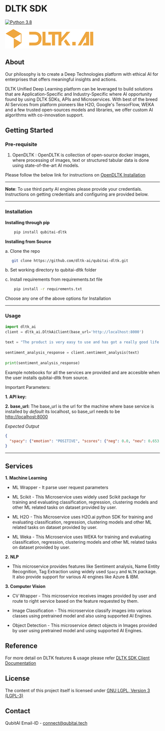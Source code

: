 # DLTK SDK
[![Python 3.8](https://img.shields.io/badge/python-3.8-blue.svg)](https://www.python.org/downloads/release/python-380/)


[![DLTK Logo](https://github.com/dltk-ai/qubitai-dltk/blob/master/dltk.png?raw=true)](https://dltk.ai/)

## About

Our philosophy is to create a Deep Technologies platform with ethical AI for enterprises that offers meaningful insights and actions. 

DLTK Unified Deep Learning platform can be leveraged to build solutions that are Application-Specific and Industry-Specific where AI opportunity found by using DLTK SDKs, APIs and Microservices. With best of the breed AI Services from platform pioneers like H2O, Google's TensorFlow, WEKA and a few trusted open-sources models and libraries, we offer custom AI algorithms with co-innovation support. 

## Getting Started

### Pre-requisite

1. OpenDLTK : OpenDLTK is collection of open-source docker images, where processing of images, text or structured tabular data is done using state-of-the-art AI models.

Please follow the below link for instructions on [OpenDLTK Installation](https://docs.dltk.ai/getting_started/openDLTK_setup.html)

---

**Note**: To use third party AI engines please provide your credentials. Instructions on getting credentials and configuring are provided below.

---


### Installation

**Installing through pip**
```sh
    pip install qubitai-dltk
```

**Installing from Source**

a. Clone the repo

```sh
   git clone https://github.com/dltk-ai/qubitai-dltk.git
``` 
b. Set working directory to qubitai-dltk folder

c. Install requirements from requirements.txt file

```sh
    pip install -r requirements.txt
```

Choose any one of the above options for Installation

---

### Usage

```python
import dltk_ai
client = dltk_ai.DltkAiClient(base_url='http://localhost:8000')

text = "The product is very easy to use and has got a really good life expectancy."

sentiment_analysis_response = client.sentiment_analysis(text)

print(sentiment_analysis_response)
```

Example notebooks for all the services are provided and are accesible when the user installs qubitai-dltk from source.


Important Parameters:

**1. API key:**


**2. base_url:**
The base_url is the url for the machine where base service is installed by _default_ its localhost, so base_url needs to be [http://localhost:8000]()

_Expected Output_
```json
{
  "spacy": {"emotion": "POSITIVE", "scores": {"neg": 0.0, "neu": 0.653, "pos": 0.347, "compound": 0.7496}}
}
```

---
## Services

**1. Machine Learning**

* ML Wrapper - It parse user request parameters

* ML Scikit - This Microservice uses widely used Scikit package for training and evaluating classification, regression, clustering models and other ML related tasks on dataset provided by user.

* ML H2O - This Microservice uses H2O.ai python SDK for training and evaluating classification, regression, clustering models and other ML related tasks on dataset provided by user.

* ML Weka - This Microservice uses WEKA for training and evaluating classification, regression, clustering models and other ML related tasks on dataset provided by user.

**2. NLP**

* This microservice provides features like Sentiment analysis, Name Entity Recognition, Tag Extraction using widely used ``Spacy`` and `NLTK` package. It also provide support for various AI engines like Azure & IBM.

**3. Computer Vision**

* CV Wrapper - This microservice receives images provided by user and route to right service based on the feature requested by them.

* Image Classification - This microservice classify images into various classes using pretrained model and also using supported AI Engines.

* Object Detection - This microservice detect objects in Images provided by user using pretrained model and using supported AI Engines.


## Reference

For more detail on DLTK features & usage please refer [DLTK SDK Client Documentation](https://docs.dltk.ai)

## License

The content of this project itself is licensed under [GNU LGPL, Version 3 (LGPL-3)](https://github.com/dltk-ai/qubitai-dltk/blob/master/LICENSE)

## Contact

QubitAI Email-ID - connect@qubitai.tech
